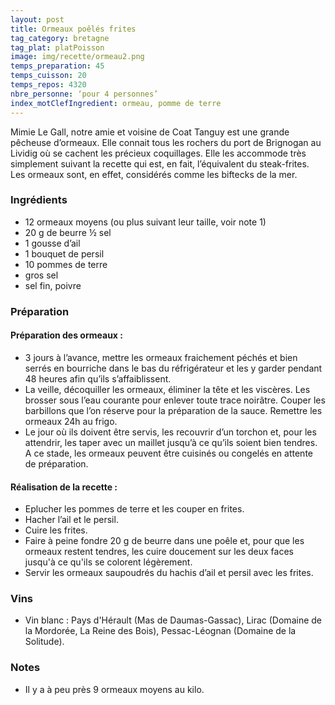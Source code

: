 ```yaml
---
layout: post
title: Ormeaux poêlés frites
tag_category: bretagne
tag_plat: platPoisson
image: img/recette/ormeau2.png
temps_preparation: 45
temps_cuisson: 20
temps_repos: 4320
nbre_personne: ‘pour 4 personnes’
index_motClefIngredient: ormeau, pomme de terre
---
```

Mimie Le Gall, notre amie et voisine de Coat Tanguy est une grande pêcheuse d’ormeaux. Elle connait tous les rochers du port de Brignogan au Lividig où se cachent les précieux coquillages. Elle les accommode très simplement suivant la recette qui est, en fait, l’équivalent du steak-frites. Les ormeaux sont, en effet, considérés comme les biftecks de la mer.

### Ingrédients
* 12 ormeaux moyens (ou plus suivant leur taille, voir note 1)
* 20 g de beurre ½ sel
* 1 gousse d’ail
* 1 bouquet de persil
* 10 pommes de terre
* gros sel
* sel fin, poivre

### Préparation
#### Préparation des ormeaux :
* 3 jours à l’avance, mettre les ormeaux fraichement péchés et bien serrés en bourriche dans le bas du réfrigérateur et les y garder pendant 48 heures  afin qu’ils s’affaiblissent.
* La veille, décoquiller les ormeaux, éliminer la tête et les viscères. Les brosser sous l’eau courante pour enlever toute trace noirâtre. Couper les barbillons que l’on réserve pour la préparation de la sauce. Remettre les ormeaux 24h au frigo.
* Le jour où ils doivent être servis, les recouvrir d’un torchon et, pour les attendrir, les taper avec un maillet jusqu’à ce qu’ils soient bien tendres. A ce stade, les ormeaux peuvent être cuisinés ou congelés en attente de préparation.

#### Réalisation de la recette :
* Eplucher les pommes de terre et les couper en frites.
* Hacher l’ail et le persil.
* Cuire les frites.
* Faire à peine fondre 20 g de beurre dans une poêle et, pour que les ormeaux restent tendres, les cuire doucement sur les deux faces jusqu'à ce qu'ils se colorent légèrement.
* Servir les ormeaux saupoudrés du hachis d’ail et persil avec les frites.  

### Vins
* Vin blanc : Pays d'Hérault (Mas de Daumas-Gassac), Lirac (Domaine de la Mordorée, La Reine des Bois), Pessac-Léognan (Domaine de la Solitude).

### Notes
* Il y a à peu près 9 ormeaux moyens au kilo.
